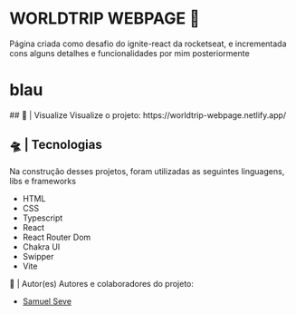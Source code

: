 # WORLDTRIP WEBPAGE 🖖
Página criada como desafio do ignite-react da rocketseat, e incrementada cons alguns detalhes e funcionalidades por mim posteriormente
<h1>blau</h1>
## 🔎 | Visualize
Visualize o projeto:
https://worldtrip-webpage.netlify.app/

## 🛸 | Tecnologias
Na construção desses projetos, foram utilizadas as seguintes linguagens, libs e frameworks
- HTML
- CSS 
- Typescript
- React
- React Router Dom
- Chakra UI
- Swipper
- Vite

👥 | Autor(es)
Autores e colaboradores do projeto:
- [Samuel Seve](https://github.com/nihilboy1)



